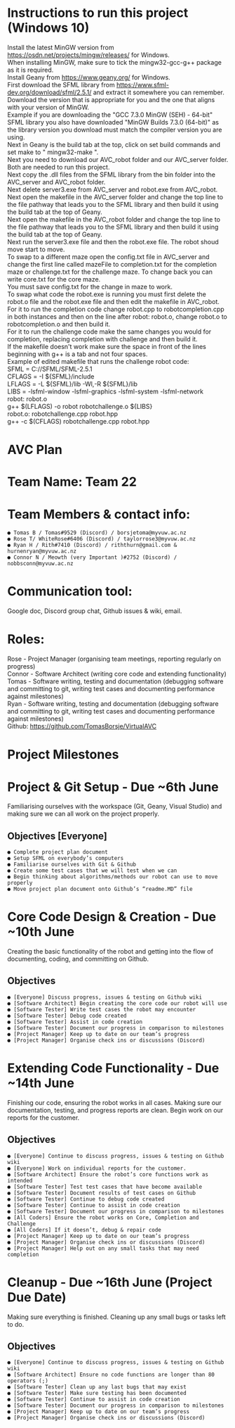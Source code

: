 # Instructions to run this project (Windows 10)

Install the latest MinGW version from https://osdn.net/projects/mingw/releases/ for Windows.\
When installing MinGW, make sure to tick the mingw32-gcc-g++ package as it is required.\
Install Geany from https://www.geany.org/ for Windows.\
First download the SFML library from https://www.sfml-dev.org/download/sfml/2.5.1/ and extract it somewhere you can remember.\
Download the version that is appropriate for you and the one that aligns with your version of MinGW.\
Example if you are downloading the "GCC 7.3.0 MinGW (SEH) - 64-bit" SFML library you also have downloaded "MinGW Builds 7.3.0 (64-bit)" as the library version you download must match the compiler version you are using.\
Next in Geany is the build tab at the top, click on set build commands and set make to " mingw32-make ".\
Next you need to download our AVC_robot folder and our AVC_server folder. Both are needed to run this project.\
Next copy the .dll files from the SFML library from the bin folder into the AVC_server and AVC_robot folder.\
Next delete server3.exe from AVC_server and robot.exe from AVC_robot.\
Next open the makefile in the AVC_server folder and change the top line to the file pathway that leads you to the SFML library and then build it using the build tab at the top of Geany.\
Next open the makefile in the AVC_robot folder and change the top line to the file pathway that leads you to the SFML library and then build it using the build tab at the top of Geany.\
Next run the server3.exe file and then the robot.exe file. The robot shoud move start to move.\
To swap to a different maze open the config.txt file in AVC_server and change the first line called mazeFile to completion.txt for the completion maze or challenge.txt for the challenge maze. To change back you can write core.txt for the core maze.\
You must save config.txt for the change in maze to work.\
To swap what code the robot.exe is running you must first delete the robot.o file and the robot.exe file and then edit the makefile in AVC_robot.\
For it to run the completion code change robot.cpp to robotcompletion.cpp in both instances and then on the line after robot: robot.o, change robot.o to robotcompletion.o and then build it.\
For it to run the challenge code make the same changes you would for completion, replacing completion with challenge and then build it.\
If the makefile doesn't work make sure the space in front of the lines beginning with g++ is a tab and not four spaces.\
Example of edited makefile that runs the challenge robot code:\
SFML = C://SFML/SFML-2.5.1  \
CFLAGS = -I ${SFML}/include \
LFLAGS = -L ${SFML}/lib -Wl,-R ${SFML}/lib  \
LIBS = -lsfml-window  -lsfml-graphics -lsfml-system -lsfml-network  \
robot: robot.o \
	g++ $(LFLAGS) -o robot robotchallenge.o ${LIBS} \
robot.o: robotchallenge.cpp robot.hpp \
	g++  -c $(CFLAGS) robotchallenge.cpp robot.hpp




# AVC Plan

# Team Name: Team 22

# Team Members & contact info:

```
● Tomas B / Tomas#9529 (Discord) / ​borsjetoma@myvuw.ac.nz
● Rose T/ WhiteRose#6406 (Discord) / ​taylorrose3@myvuw.ac.nz
● Ryan H / Rith#7410 (Discord) / ​riththurn@gmail.com​ & ​hurnenryan@myvuw.ac.nz
● Connor N / Meowth (very Important )#2752 (Discord) / nobbsconn@myvuw.ac.nz
```
# Communication tool:

Google doc, Discord group chat, Github issues & wiki, email.

# Roles:

Rose - Project Manager (organising team meetings, reporting regularly on progress)\
Connor - Software Architect (writing core code and extending functionality)\
Tomas - Software writing, testing and documentation (debugging software and committing to
git, writing test cases and documenting performance against milestones)\
Ryan - Software writing, testing and documentation (debugging software and committing to
git, writing test cases and documenting performance against milestones)\
Github: ​https://github.com/TomasBorsje/VirtualAVC

# Project Milestones

# Project & Git Setup - Due ~6th June

Familiarising ourselves with the workspace (Git, Geany, Visual Studio) and making sure
we can all work on the project properly.

## Objectives ​[Everyone]

```
● Complete project plan document
● Setup SFML on everybody’s computers
● Familiarise ourselves with Git & Github
● Create some test cases that we will test when we can
● Begin thinking about algorithms/methods our robot can use to move properly
● Move project plan document onto Github’s “readme.MD” file
```

# Core Code Design & Creation - Due ~10th June

Creating the basic functionality of the robot and getting into the flow of documenting,
coding, and committing on Github.

## Objectives

```
● [Everyone] Discuss progress, issues & testing on Github wiki
● [Software Architect] Begin creating the core code our robot will use
● [Software Tester] Write test cases the robot may encounter
● [Software Tester] Debug code created
● [Software Tester] Assist in code creation
● [Software Tester] Document our progress in comparison to milestones
● [Project Manager] Keep up to date on our team’s progress
● [Project Manager] Organise check ins or discussions (Discord)
```
# Extending Code Functionality - Due ~14th June

Finishing our code, ensuring the robot works in all cases. Making sure our documentation,
testing, and progress reports are clean. Begin work on our reports for the customer.

## Objectives

```
● [Everyone] Continue to discuss progress, issues & testing on Github wiki
● [Everyone] Work on individual reports for the customer.
● [Software Architect] Ensure the robot’s core functions work as intended
● [Software Tester] Test test cases that have become available
● [Software Tester] Document results of test cases on Github
● [Software Tester] Continue to debug code created
● [Software Tester] Continue to assist in code creation
● [Software Tester] Document our progress in comparison to milestones
● [All Coders] Ensure the robot works on Core, Completion and Challenge
● [All Coders] If it doesn’t, debug & repair code
● [Project Manager] Keep up to date on our team’s progress
● [Project Manager] Organise check ins or discussions (Discord)
● [Project Manager] Help out on any small tasks that may need completion
```
# Cleanup - Due ~16th June (Project Due Date)

Making sure everything is finished. Cleaning up any small bugs or tasks left to do.

## Objectives

```
● [Everyone] Continue to discuss progress, issues & testing on Github wiki
● [Software Architect] Ensure no code functions are longer than 80 operators (;)
● [Software Tester] Clean up any last bugs that may exist
● [Software Tester] Make sure testing has been documented
● [Software Tester] Continue to assist in code creation
● [Software Tester] Document our progress in comparison to milestones
● [Project Manager] Keep up to date on our team’s progress
● [Project Manager] Organise check ins or discussions (Discord)
```
